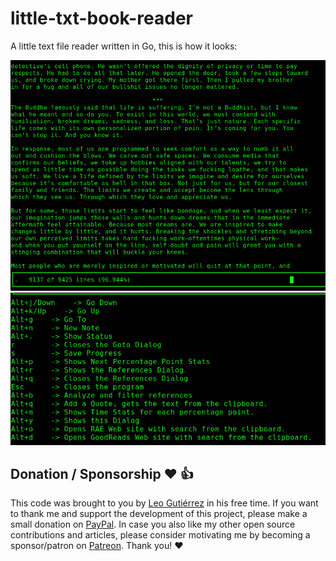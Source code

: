 # little-txt-book-reader

A little text file reader written in Go, this is how it looks:

![...](imgs/i1.png)
![...](imgs/i2.png)

## Donation / Sponsorship ❤️ 👍

This code was brought to you by [Leo Gutiérrez](https://github.com/leogtzr) in his free time. If you want to thank me and support the development of this project, please make a small donation on [PayPal](https://www.paypal.me/leogtzr). In case you also like my other open source contributions and articles, please consider motivating me by becoming a sponsor/patron on [Patreon](https://www.patreon.com/leogtzr). Thank you! ❤️
